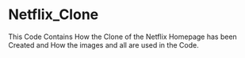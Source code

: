 # Netflix_Clone
This Code Contains How the Clone of the Netflix Homepage has been Created and How the images and all are used in the Code.
